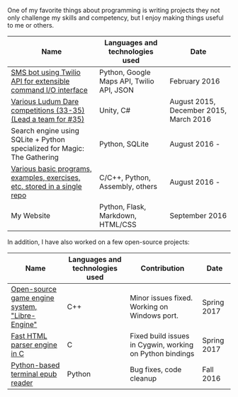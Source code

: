 One of my favorite things about programming is writing projects they not only
challenge my skills and competency, but I enjoy making things useful to me or
others.

| Name                                                          | Languages and technologies used           | Date                                   |
|---------------------------------------------------------------|-------------------------------------------|----------------------------------------|
| [SMS bot using Twilio API for extensible command I/O interface](https://github.com/keithstellyes/Seams-Bot) | Python, Google Maps API, Twilio API, JSON | February 2016                          |
| [Various Ludum Dare competitions (33-35) (Lead a team for #35)](http://ludumdare.com/compo/author/broiledvictory/) | Unity, C#                                 | August 2015, December 2015, March 2016 |
| Search engine using SQLite + Python specialized for Magic: The Gathering | Python, SQLite | August 2016 - 
| [Various basic programs, examples, exercises, etc. stored in a single repo](https://github.com/keithstellyes/misc) | C/C++, Python, Assembly, others| August 2016 -|
| My Website                                                    | Python, Flask, Markdown, HTML/CSS         | September 2016                         |


In addition, I have also worked on a few open-source projects:


| Name | Languages and technologies used | Contribution | Date |
|------|---------------------------------|--------------|------|
| [Open-source game engine system, "Libre-Engine"](https://github.com/FOSS-society/libre-engine) | C++ | Minor issues fixed. Working on Windows port. | Spring 2017 |
| [Fast HTML parser engine in C](https://github.com/lexborisov/myhtml) | C | Fixed build issues in Cygwin, working on Python bindings | Spring 2017 |
| [Python-based terminal epub reader](https://github.com/rupa/epub) | Python | Bug fixes, code cleanup | Fall 2016 |
